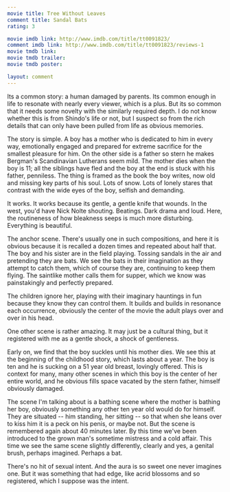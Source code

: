 ```yaml
---
movie title: Tree Without Leaves
comment title: Sandal Bats
rating: 3

movie imdb link: http://www.imdb.com/title/tt0091823/
comment imdb link: http://www.imdb.com/title/tt0091823/reviews-1
movie tmdb link: 
movie tmdb trailer: 
movie tmdb poster: 

layout: comment
---
```


Its a common story: a human damaged by parents. Its common enough in life to resonate with nearly every viewer, which is a plus. But its so common that it needs some novelty with the similarly required depth. I do not know whether this is from Shindo's life or not, but I suspect so from the rich details that can only have been pulled from life as obvious memories.

The story is simple. A boy has a mother who is dedicated to him in every way, emotionally engaged and prepared for extreme sacrifice for the smallest pleasure for him. On the other side is a father so stern he makes Bergman's Scandinavian Lutherans seem mild. The mother dies when the boy is 11; all the siblings have fled and the boy at the end is stuck with his father, penniless. The thing is framed as the book the boy writes, now old and missing key parts of his soul. Lots of snow. Lots of lonely stares that contrast with the wide eyes of the boy, selfish and demanding.

It works. It works because its gentle, a gentle knife that wounds. In the west, you'd have Nick Nolte shouting. Beatings. Dark drama and loud. Here, the routineness of how bleakness seeps is much more disturbing. Everything is beautiful.

The anchor scene. There's usually one in such compositions, and here it is obvious because it is recalled a dozen times and repeated about half that. The boy and his sister are in the field playing. Tossing sandals in the air and pretending they are bats. We see the bats in their imagination as they attempt to catch them, which of course they are, continuing to keep them flying. The saintlike mother calls them for supper, which we know was painstakingly and perfectly prepared.

The children ignore her, playing with their imaginary hauntings in fun because they know they can control them. It builds and builds in resonance each occurrence, obviously the center of the movie the adult plays over and over in his head.

One other scene is rather amazing. It may just be a cultural thing, but it registered with me as a gentle shock, a shock of gentleness. 

Early on, we find that the boy suckles until his mother dies. We see this at the beginning of the childhood story, which lasts about a year. The boy is ten and he is sucking on a 51 year old breast, lovingly offered. This is context for many, many other scenes in which this boy is the center of her entire world, and he obvious fills space vacated by the stern father, himself obviously damaged.

The scene I'm talking about is a bathing scene where the mother is bathing her boy, obviously something any other ten year old would do for himself. They are situated -- him standing, her sitting -- so that when she leans over to kiss him it is a peck on his penis, or maybe not. But the scene is remembered again about 40 minutes later. By this time we've been introduced to the grown man's sometime mistress and a cold affair. This time we see the same scene slightly differently, clearly and yes, a genital brush, perhaps imagined. Perhaps a bat.

There's no hit of sexual intent. And the aura is so sweet one never imagines one. But it was something that had edge, like acrid blossoms and so registered, which I suppose was the intent.